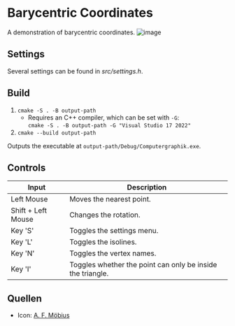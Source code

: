 # Barycentric Coordinates

A demonstration of barycentric coordinates.
![image](https://github.com/GniLudio/barycentric_coordinates/assets/50866361/69d16413-c926-4849-b9e6-aafe061d6ae1)


## Settings
Several settings can be found in *src/settings.h*.

## Build
1. `cmake -S . -B output-path`
   * Requires an C++ compiler, which can be set with `-G`:<br>
     `cmake -S . -B output-path -G "Visual Studio 17 2022"`
3. `cmake --build output-path`

Outputs the executable at `output-path/Debug/Computergraphik.exe`.

## Controls
| Input | Description |
|---|---|
| Left Mouse | Moves the nearest point. |
| Shift + Left Mouse | Changes the rotation. |
| Key 'S' | Toggles the settings menu. |
| Key 'L' | Toggles the isolines. |
| Key 'N' | Toggles the vertex names. |
| Key 'I' | Toggles whether the point can only be inside the triangle. |

## Quellen
* Icon: [A. F. Möbius](https://www.portraitindex.de/documents/obj/33213645)
